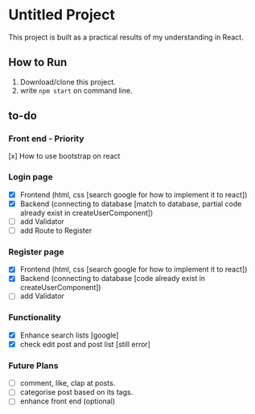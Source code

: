 # Untitled Project
This project is built as a practical results of my understanding in React.

## How to Run
1. Download/clone this project.
2. write `npm start` on command line.

## to-do
### Front end - Priority
[x] How to use bootstrap on react

### Login page 
- [x] Frontend (html, css [search google for how to implement it to react])
- [x] Backend (connecting to database [match to database, partial code already exist in createUserComponent])
- [ ] add Validator
- [ ] add Route to Register 

### Register page
- [x] Frontend (html, css [search google for how to implement it to react])
- [x] Backend (connecting to database [code already exist in createUserComponent])
- [ ] add Validator

### Functionality
- [x] Enhance search lists [google]
- [x] check edit post and post list [still error]

### Future Plans
- [ ] comment, like, clap at posts.
- [ ] categorise post based on its tags.
- [ ] enhance front end (optional)